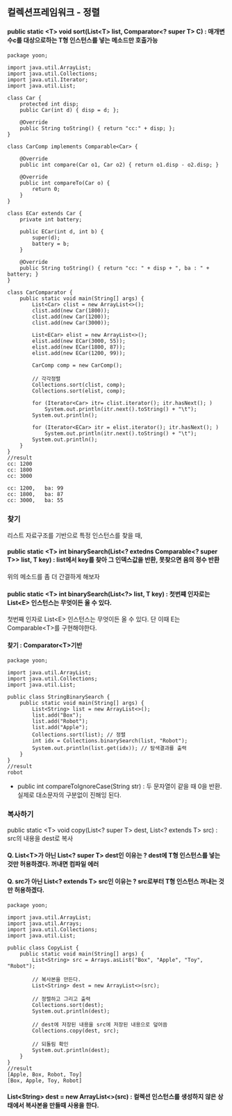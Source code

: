 ## 컬렉션프레임워크 - 정렬

#### public static \<T> void sort(List\<T> list, Comparator\<? super T> C) : 매개변수c를 대상으로하는 T형 인스턴스를 넣는 메소드만 호출가능 

```
package yoon;

import java.util.ArrayList;
import java.util.Collections;
import java.util.Iterator;
import java.util.List;

class Car {
    protected int disp;
    public Car(int d) { disp = d; };

    @Override
    public String toString() { return "cc:" + disp; };
}

class CarComp implements Comparable<Car> {
    
    @Override
    public int compare(Car o1, Car o2) { return o1.disp - o2.disp; }

    @Override
    public int compareTo(Car o) {
        return 0;
    }
}

class ECar extends Car {
    private int battery;

    public ECar(int d, int b) {
        super(d);
        battery = b;
    }

    @Override
    public String toString() { return "cc: " + disp + ", ba : " + battery; }
}

class CarComparator {
    public static void main(String[] args) {
        List<Car> clist = new ArrayList<>();
        clist.add(new Car(1800));
        clist.add(new Car(1200));
        clist.add(new Car(3000));

        List<ECar> elist = new ArrayList<>();
        elist.add(new ECar(3000, 55));
        elist.add(new ECar(1800, 87));
        elist.add(new ECar(1200, 99));

        CarComp comp = new CarComp();

        // 각각정렬
        Collections.sort(clist, comp);
        Collections.sort(elist, comp);

        for (Iterator<Car> itr= clist.iterator(); itr.hasNext(); )
            System.out.println(itr.next().toString() + "\t");
        System.out.println();

        for (Iterator<ECar> itr = elist.iterator(); itr.hasNext(); )
            System.out.println(itr.next().toString() + "\t");
        System.out.println();
    }
}
//result
cc: 1200
cc:	1800
cc:	3000

cc:	1200,	ba:	99
cc:	1800,	ba:	87
cc:	3000,	ba:	55
```

### 찾기

리스트 자료구조를 기반으로 특정 인스턴스를 찾을 때,
#### public static \<T> int binarySearch(List\<? extedns Comparable\<? super T>> list, T key) : list에서 key를 찾아 그 인덱스값을 반환, 못찾으면 음의 정수 반환

위의 메소드를 좀 더 간결하게 해보자

#### public static \<T> int binarySearch(List\<?> list, T key) : 첫번쨰 인자로는 List\<E> 인스턴스는 무엇이든 올 수 있다.
첫번째 인자로 List\<E> 인스턴스는 무엇이든 올 수 있다. 단 이때 E는 Comparable\<T>를 구현해야한다.

#### 찾기 : Comparator\<T>기반
```
package yoon;

import java.util.ArrayList;
import java.util.Collections;
import java.util.List;

public class StringBinarySearch {
    public static void main(String[] args) {
        List<String> list = new ArrayList<>();
        list.add("Box");
        list.add("Robot");
        list.add("Apple");
        Collections.sort(list); // 정렬
        int idx = Collections.binarySearch(list, "Robot");
        System.out.println(list.get(idx)); // 탐색결과를 출력
    }
}
//result
robot
```

- public int compareToIgnoreCase(String str) : 두 문자열이 같을 때 0을 반환. 실제로 대소문자의 구분없이 진해잉 된다.

### 복사하기

public static \<T> void copy(List\<? super T> dest, List\<? extends T> src) : src의 내용을 dest로 복사

#### Q. List\<T>가 아닌 List\<? super T> dest인 이유는 ? dest에 T형 인스턴스를 넣는 것만 허용하겠다. 꺼내면 컴파일 에러

#### Q. src가 아닌 List\<? extends T> src인 이유는 ? src로부터 T형 인스턴스 꺼내는 것만 허용하겠다.

```
package yoon;

import java.util.ArrayList;
import java.util.Arrays;
import java.util.Collections;
import java.util.List;

public class CopyList {
    public static void main(String[] args) {
        List<String> src = Arrays.asList("Box", "Apple", "Toy", "Robot");

        // 복사본을 만든다.
        List<String> dest = new ArrayList<>(src);

        // 정렬하고 그리고 출력
        Collections.sort(dest);
        System.out.println(dest);

        // dest에 저장된 내용을 src에 저장된 내용으로 덮어씀
        Collections.copy(dest, src);

        // 되돌림 확인
        System.out.println(dest);
    }
}
//result
[Apple, Box, Robot, Toy]
[Box, Apple, Toy, Robot]
```

#### List\<String> dest = new ArrayList<>(src) : 컬렉션 인스턴스를 생성하지 않은 상태에서 복사본을 만들때 사용을 한다.